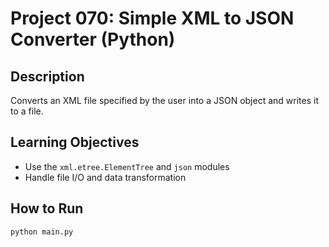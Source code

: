# Project 070: Simple XML to JSON Converter (Python)

## Description
Converts an XML file specified by the user into a JSON object and writes it to a file.

## Learning Objectives
- Use the `xml.etree.ElementTree` and `json` modules
- Handle file I/O and data transformation

## How to Run
```
python main.py
```
